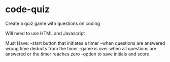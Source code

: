 # code-quiz

Create a quiz game with questions on coding

Will need to use HTML and Javascript

Must Have:
-start button that initiates a timer
-when questions are answered wrong time deducts from the timer
-game is over when all questions are answered or the timer reaches zero
-option to save initials and score